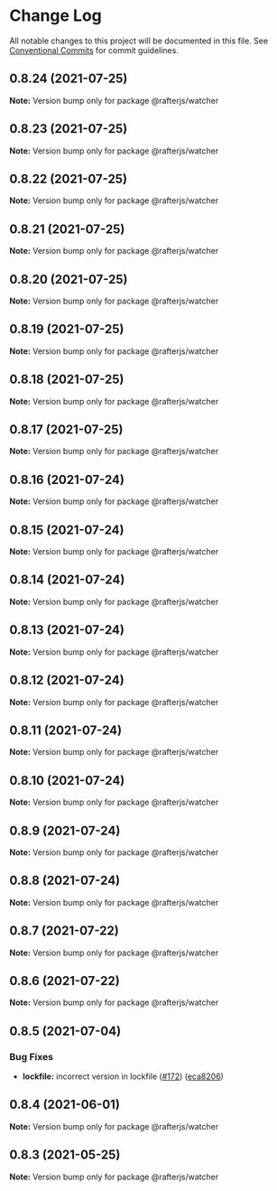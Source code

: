 # Change Log

All notable changes to this project will be documented in this file.
See [Conventional Commits](https://conventionalcommits.org) for commit guidelines.

## 0.8.24 (2021-07-25)

**Note:** Version bump only for package @rafterjs/watcher





## 0.8.23 (2021-07-25)

**Note:** Version bump only for package @rafterjs/watcher





## 0.8.22 (2021-07-25)

**Note:** Version bump only for package @rafterjs/watcher





## 0.8.21 (2021-07-25)

**Note:** Version bump only for package @rafterjs/watcher





## 0.8.20 (2021-07-25)

**Note:** Version bump only for package @rafterjs/watcher





## 0.8.19 (2021-07-25)

**Note:** Version bump only for package @rafterjs/watcher





## 0.8.18 (2021-07-25)

**Note:** Version bump only for package @rafterjs/watcher





## 0.8.17 (2021-07-25)

**Note:** Version bump only for package @rafterjs/watcher





## 0.8.16 (2021-07-24)

**Note:** Version bump only for package @rafterjs/watcher





## 0.8.15 (2021-07-24)

**Note:** Version bump only for package @rafterjs/watcher





## 0.8.14 (2021-07-24)

**Note:** Version bump only for package @rafterjs/watcher





## 0.8.13 (2021-07-24)

**Note:** Version bump only for package @rafterjs/watcher





## 0.8.12 (2021-07-24)

**Note:** Version bump only for package @rafterjs/watcher





## 0.8.11 (2021-07-24)

**Note:** Version bump only for package @rafterjs/watcher





## 0.8.10 (2021-07-24)

**Note:** Version bump only for package @rafterjs/watcher





## 0.8.9 (2021-07-24)

**Note:** Version bump only for package @rafterjs/watcher





## 0.8.8 (2021-07-24)

**Note:** Version bump only for package @rafterjs/watcher





## 0.8.7 (2021-07-22)

**Note:** Version bump only for package @rafterjs/watcher





## 0.8.6 (2021-07-22)

**Note:** Version bump only for package @rafterjs/watcher





## 0.8.5 (2021-07-04)


### Bug Fixes

* **lockfile:** incorrect version in lockfile ([#172](https://github.com/rafterjs/rafter/issues/172)) ([eca8206](https://github.com/rafterjs/rafter/commit/eca820680574c45714a5cf56560b5f41a1553fa1))





## 0.8.4 (2021-06-01)

**Note:** Version bump only for package @rafterjs/watcher

## 0.8.3 (2021-05-25)

**Note:** Version bump only for package @rafterjs/watcher
